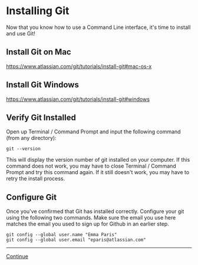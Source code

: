 # Installing Git

Now that you know how to use a Command Line interface, it's time to install and use Git!

## Install Git on Mac

<https://www.atlassian.com/git/tutorials/install-git#mac-os-x>

## Install Git Windows

<https://www.atlassian.com/git/tutorials/install-git#windows>

## Verify Git Installed

Open up Terminal / Command Prompt and input the following command (from any directory):

```unix
git --version
```

This will display the version number of git installed on your computer. If this command does not work, you may have to close Terminal / Command Prompt and try this command again. If it still doesn't work, you may have to retry the install process.

## Configure Git

Once you've confirmed that Git has installed correctly. Configure your git using the following two commands. Make sure the email you use here matches the email you used to sign up for Github in an earlier step.

```unix
git config --global user.name "Emma Paris"
git config --global user.email "eparis@atlassian.com"
```

---

[Continue](./06_git_cli.md)
